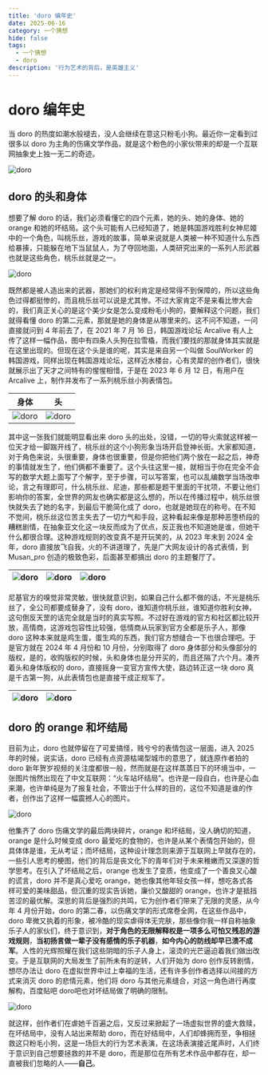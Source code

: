 ```yaml
---
title: 'doro 编年史'
date: 2025-06-16
category: 一个猜想
hide: false
tags:
  - 一个猜想
  - doro
description: '行为艺术的背后，是英雄主义'
---
```


# doro 编年史

当 doro 的热度如潮水般褪去，没人会继续在意这只粉毛小狗。最近你一定看到过很多以 doro 为主角的伤痛文学作品，就是这个粉色的小家伙带来的却是一个互联网抽象史上独一无二的奇迹。

![doro](/doro-chronicles/doro.jpeg)

## doro 的头和身体

想要了解 doro 的话，我们必须看懂它的四个元素，她的头、她的身体、她的 orange 和她的坏结局。这个头可能有人已经知道了，她是韩国游戏胜利女神尼姬中的一个角色，叫桃乐丝，游戏的故事，简单来说就是人类被一种不知道什么东西给暴揍，只能躲在地下当鼠鼠人，为了夺回地面，人类研究出来的一系列人形武器也就是这些角色，桃乐丝就是之一。

![doro](/doro-chronicles/桃乐丝.jpg)

既然都是被人造出来的武器，那她们的权利肯定是经常得不到保障的，所以这些角色过得都挺惨的，而且桃乐丝可以说是尤其惨。不过大家肯定不是来看比惨大会的，我们真正关心的是这个美少女是怎么变成粉毛小狗的，要解释这个问题，我们就得看懂 doro 的第二元素，那就是她的身体是从哪里来的。这不问不知道，一问直接就问到 4 年前去了，在 2021 年 7 月 16 日，韩国游戏论坛 Arcalive 有人上传了这样一幅作品，图中有四条人头狗在拉雪橇，而我们要找的那就身体其实就是在这里出现的。但现在这个头是谁的呢，其实是来自另一个叫做 SoulWorker 的韩国游戏，同样出现在韩国游戏论坛，这样近水楼台，心有灵犀的创作者们，很快就展示出了天才之间特有的惺惺相惜，于是在 2023 年 6 月 12 日，有用户在 Arcalive 上，制作并发布了一系列桃乐丝小狗表情包。

|                身体                |                 头                  |
| :--------------------------------: | :---------------------------------: |
| ![doro](/doro-chronicles/身体.png) | ![doro](/doro-chronicles/doro4.png) |

其中这一张我们就能明显看出来 doro 头的出处，没错，一切的导火索就这样被一位天才给一脚踹开线了，桃乐丝的这个小狗形象当场开启登神长街。大家都知道，对于角色来说，头很重要，身体也很重要，但是你把他们两个放在一起之后，神奇的事情就发生了，他们俩都不重要了。这个头往这里一接，就相当于你在完全不会写的数学大题上面写了个解字，至于步骤，可以写答案，也可以乱编数学当场改申论，言之有理即可，什么桃乐丝、尼迪，那些都是题干里面的干扰项，不要让他们影响你的答案，全世界的网友也确实都是这么想的，所以在传播过程中，桃乐丝很快就失去了她的名字，到最后干脆简化成了 doro，也就是她现在的称号。在不知不觉间，桃乐丝这位苦主失去了一切力气和手段，这种看起来像是那种恶堕桥段的糟糕剧情，在抽象亚文化这一块反而成为了优点，反正我也不知道她是谁，但她干什么都很合理。这种游戏规则的改变真不是开玩笑的，从 2023 年末到 2024 全年，doro 直接放飞自我，火的不讲道理了，先是广大网友设计的各式表情，到 Musan_pro 创造的极致色彩，后面甚至都搞出 doro 的主题餐厅了。

| ![doro](/doro-chronicles/doro表情包.webp) | ![doro](/doro-chronicles/极致色彩.png) | ![doro](/doro-chronicles/doro餐厅.png) |
| ----------------------------------------- | -------------------------------------- | -------------------------------------- |


尼基官方的嗅觉非常灵敏，很快就意识到，如果自己什么都不做的话，不光是桃乐丝了，全公司都要成替身了，没有 doro，谁知道你桃乐丝，谁知道你胜利女神，这句倒反天罡的话完全就是当时的真实写照。不过好在游戏的官方和社区都比较开放，高情商，这游戏包容性比较强，低情商从玩家到官方全都是乐子人，那像 doro 这种本来就是鸡生蛋，蛋生鸡的东西，我们官方想缝合一下也很合理吧。于是官方就在 2024 年 4 月份和 10 月份，分别取得了 doro 身体部分和头像部分的版权，是的，收购版权的时候，头和身体也是分开买的，而且还隔了六个月。凑齐着头和身体版权的 doro，直接摇身一变官方宣传大使，路边转正这一块 doro 真是千古第一狗，从此表情包也是直接干成正规军了。

| ![doro](/doro-chronicles/doro金.png) | ![doro](/doro-chronicles/doro表情包.png) |
| ------------------------------------ | ---------------------------------------- |

## doro 的 orange 和坏结局

目前为止，doro 也就停留在了可爱搞怪，贱兮兮的表情包这一层面，进入 2025 年的时候，说实话，doro 已经有点资源枯竭型城市的意思了，就连原作者拍的 doro 新年贺岁视频的关注度都很一般，然而就是在这样蒸蒸日下的环境当中，一张图片悄然出现在了中文互联网：“火车站坏结局”。也许是一段自白，也许是心血来潮，也许单纯是为了报复社会，不管出于什么样的目的，这位不知道是谁的作者，创作出了这样一幅震撼人心的图片。

![doro](/doro-chronicles/坏结局.png)

他集齐了 doro 伤痛文学的最后两块碎片，orange 和坏结局，没人确切的知道，orange 是什么时候变成 doro 最爱吃的食物的，也许是从某个表情包开始的，但具体体是谁，无从考证；而坏结局，这种设计理念则来源于互联网上早就存在的，一些引人思考的梗图，他们的背后是丧文化下的青年们对于未来稚嫩而又深邃的哲学思考。在引入了坏结局之后，orange 也发生了变质，他变成了一个善良又心酸的谎言，doro 并不是真心爱吃 orange，她也像其他年轻女孩一样，想吃各式各样可爱的美味甜品，但沉重的现实告诉她，廉价又酸甜的 orange，也许才是抵挡苦涩的最优解。深思的背后是强烈的共鸣，它为创作者们带来了无限的灵感，从今年 4 月份开始，doro 的第二春，以伤痛文学的形式席卷全网，在这些作品中，doro 卑微又执着的形象，被冷酷的现实虐得体无完肤，那些像你我一样自称抽象乐子人的家伙们，终于意识到，**对于角色的无限解释权是一项多么可怕又残忍的游戏规则**，**当初扬言做一辈子没有感情的乐子机器**，**如今内心的防线却早已溃不成军**。人性的光辉照耀在我们这些阴暗的乐子人身上，滚烫的光芒逼迫着我们做出改变。于是互联网的大局发生了前所未有的逆转，人们开始为 doro 创作反转剧情，想尽办法让 doro 在虚拟世界中过上幸福的生活，还有许多创作者选择以间接的方式来消灭 doro 的悲情元素，他们将 doro 与其他元素缝合，对这一角色进行再度解构，百度贴吧 doro吧也对坏结局做了明确的限制。

![doro](/doro-chronicles/doro吧.png)

就这样，创作者们在虐她千百遍之后，又反过来掀起了一场虚拟世界的盛大救赎，在坏结局中，没有人站出来帮助 doro，而在好结局中，人们却蜂拥而至，争相拯救这只粉毛小狗，这是一场巨大的行为艺术表演，在这场表演接近尾声时，人们终于意识到自己想要拯救的并不是 doro，而是那位在所有艺术作品中都存在，却一直被我们忽略的人——**自己**。
